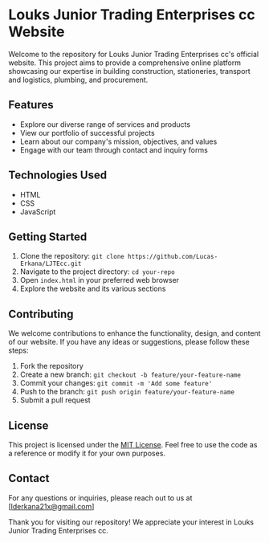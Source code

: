 # Louks Junior Trading Enterprises cc Website

Welcome to the repository for Louks Junior Trading Enterprises cc's official website. This project aims to provide a comprehensive online platform showcasing our expertise in building construction, stationeries, transport and logistics, plumbing, and procurement.

## Features

- Explore our diverse range of services and products
- View our portfolio of successful projects
- Learn about our company's mission, objectives, and values
- Engage with our team through contact and inquiry forms

## Technologies Used

- HTML
- CSS
- JavaScript

## Getting Started

1. Clone the repository: `git clone https://github.com/Lucas-Erkana/LJTEcc.git`
2. Navigate to the project directory: `cd your-repo`
3. Open `index.html` in your preferred web browser
4. Explore the website and its various sections

## Contributing

We welcome contributions to enhance the functionality, design, and content of our website. If you have any ideas or suggestions, please follow these steps:

1. Fork the repository
2. Create a new branch: `git checkout -b feature/your-feature-name`
3. Commit your changes: `git commit -m 'Add some feature'`
4. Push to the branch: `git push origin feature/your-feature-name`
5. Submit a pull request

## License

This project is licensed under the [MIT License](LICENSE.md). Feel free to use the code as a reference or modify it for your own purposes.

## Contact

For any questions or inquiries, please reach out to us at [lderkana21x@gmail.com]

Thank you for visiting our repository! We appreciate your interest in Louks Junior Trading Enterprises cc.
